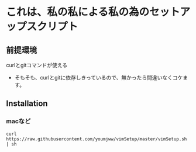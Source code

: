 # これは、私の私による私の為のセットアップスクリプト

## 前提環境
curlとgitコマンドが使える
* そもそも、curlとgitに依存しきっているので、無かったら間違いなくコケます。



## Installation
### macなど
`curl https://raw.githubusercontent.com/youmjww/vimSetup/master/vimSetup.sh | sh`

